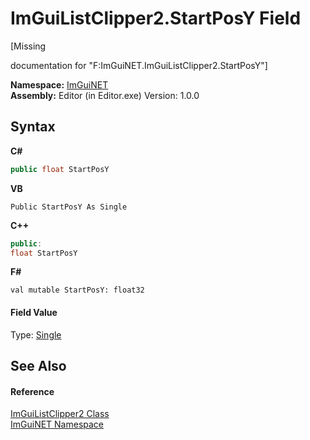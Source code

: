 # ImGuiListClipper2.StartPosY Field
 

\[Missing <summary> documentation for "F:ImGuiNET.ImGuiListClipper2.StartPosY"\]

**Namespace:**&nbsp;<a href="7ecbdf68-1567-8265-0ab1-032412bfb743">ImGuiNET</a><br />**Assembly:**&nbsp;Editor (in Editor.exe) Version: 1.0.0

## Syntax

**C#**<br />
``` C#
public float StartPosY
```

**VB**<br />
``` VB
Public StartPosY As Single
```

**C++**<br />
``` C++
public:
float StartPosY
```

**F#**<br />
``` F#
val mutable StartPosY: float32
```


#### Field Value
Type: <a href="https://docs.microsoft.com/dotnet/api/system.single" target="_blank">Single</a>

## See Also


#### Reference
<a href="9ad7c129-04e2-d4dc-08e6-f08f144cb7bc">ImGuiListClipper2 Class</a><br /><a href="7ecbdf68-1567-8265-0ab1-032412bfb743">ImGuiNET Namespace</a><br />